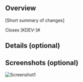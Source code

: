 ## Overview

[Short summary of changes]

Closes [KDEV-]#

## Details (optional)

## Screenshots (optional)
![Screenshot1]()


